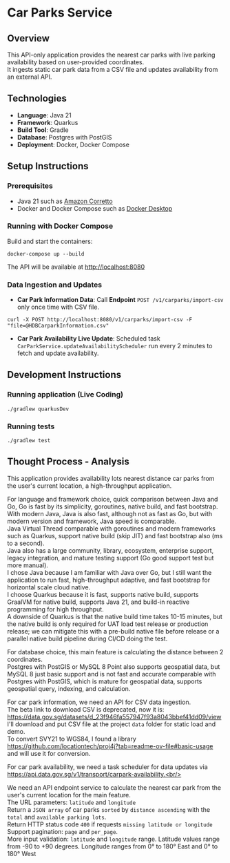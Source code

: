 # Car Parks Service

## Overview
This API-only application provides the nearest car parks with live parking availability based on user-provided coordinates.<br/>
It ingests static car park data from a CSV file and updates availability from an external API.

## Technologies
- **Language**: Java 21
- **Framework**: Quarkus
- **Build Tool**: Gradle
- **Database**: Postgres with PostGIS
- **Deployment**: Docker, Docker Compose

## Setup Instructions

### Prerequisites
- Java 21 such as [Amazon Corretto](https://docs.aws.amazon.com/corretto/latest/corretto-21-ug/downloads-list.html)
- Docker and Docker Compose such as [Docker Desktop](https://docs.docker.com/desktop/setup/install/windows-install/)

### Running with Docker Compose
Build and start the containers:
```shell
docker-compose up --build
```
The API will be available at [http://localhost:8080](http://localhost:8080)

### Data Ingestion and Updates
- **Car Park Information Data**: Call **Endpoint** `POST /v1/carparks/import-csv` only once time with CSV file.
```shell
curl -X POST http://localhost:8080/v1/carparks/import-csv -F "file=@HDBCarparkInformation.csv"
```
- **Car Park Availability Live Update**: Scheduled task `CarParkService.updateAvailabilityScheduler` run every 2 minutes to fetch and update availability.

## Development Instructions

### Running application (Live Coding)
```shell
./gradlew quarkusDev
```

### Running tests
```shell
./gradlew test
```

## Thought Process - Analysis
This application provides availability lots nearest distance car parks from the user's current location, a high-throughput application.<br/>

For language and framework choice, quick comparison between Java and Go, Go is fast by its simplicity, goroutines, native build, and fast bootstrap.<br/>
With modern Java, Java is also fast, although not as fast as Go, but with modern version and framework, Java speed is comparable.<br/>
Java Virtual Thread comparable with goroutines and modern frameworks such as Quarkus, support native build (skip JIT) and fast bootstrap also (ms to a second).<br/>
Java also has a large community, library, ecosystem, enterprise support, legacy integration, and mature testing support (Go good support test but more manual).<br/>
I chose Java because I am familiar with Java over Go, but I still want the application to run fast, high-throughput adaptive, and fast bootstrap for horizontal scale cloud native.<br/>
I choose Quarkus because it is fast, supports native build, supports GraalVM for native build, supports Java 21, and build-in reactive programming for high throughput.<br/>
A downside of Quarkus is that the native build time takes 10-15 minutes, but the native build is only required for UAT load test release or production release; we can mitigate this with a pre-build native file before release or a parallel native build pipeline during CI/CD doing the test.<br/>

For database choice, this main feature is calculating the distance between 2 coordinates.<br/>
Postgres with PostGIS or MySQL 8 Point also supports geospatial data, but MySQL 8 just basic support and is not fast and accurate comparable with Postgres with PostGIS, which is mature for geospatial data, supports geospatial query, indexing, and calculation.<br/>

For car park information, we need an API for CSV data ingestion.<br/>
The beta link to download CSV is deprecated, now it is: https://data.gov.sg/datasets/d_23f946fa557947f93a8043bbef41dd09/view<br/>
I'll download and put CSV file at the project `data` folder for static load and demo.<br/>
To convert SVY21 to WGS84, I found a library https://github.com/locationtech/proj4j?tab=readme-ov-file#basic-usage and will use it for conversion.<br/>

For car park availability, we need a task scheduler for data updates via https://api.data.gov.sg/v1/transport/carpark-availability.<br/>

We need an API endpoint service to calculate the nearest car park from the user's current location for the main feature.<br/>
The URL parameters: `latitude` and `longitude`<br/>
Return a `JSON array` of car parks `sorted` by `distance ascending` with the `total` and `available parking lots`.<br/>
Return HTTP status code `400` if requests `missing latitude or longitude`<br/>
Support pagination: `page` and `per_page`.<br/>
More input validation: `latitude` and `longitude` range. Latitude values range from -90 to +90 degrees. Longitude ranges from 0° to 180° East and 0° to 180° West<br/>
